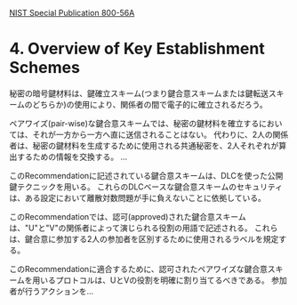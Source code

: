 [NIST Special Publication 800-56A](http://nvlpubs.nist.gov/nistpubs/SpecialPublications/NIST.SP.800-56Ar2.pdf)


# 4. Overview of Key Establishment Schemes

秘密の暗号鍵材料は、鍵確立スキーム(つまり鍵合意スキームまたは鍵転送スキームのどちらか)の使用により、関係者の間で電子的に確立されるだろう。

ペアワイズ(pair-wise)な鍵合意スキームでは、秘密の鍵材料を確立するにおいては、それが一方から一方へ直に送信されることはない。
代わりに、2人の関係者は、秘密の鍵材料を生成するために使用される共通秘密を、2人それぞれが算出するための情報を交換する。
...

このRecommendationに記述されている鍵合意スキームは、DLCを使った公開鍵テクニックを用いる。
これらのDLCベースな鍵合意スキームのセキュリティは、ある設定において離散対数問題が手に負えないことに依拠している。

このRecommendationでは、認可(approved)された鍵合意スキームは、"U"と"V"の関係者によって演じられる役割の用語で記述される。
これらは、鍵合意に参加する2人の参加者を区別するために使用されるラベルを規定する。

このRecommendationに適合するために、認可されたペアワイズな鍵合意スキームを用いるプロトコルは、UとVの役割を明確に割り当てるべきである。
参加者が行うアクションを...


